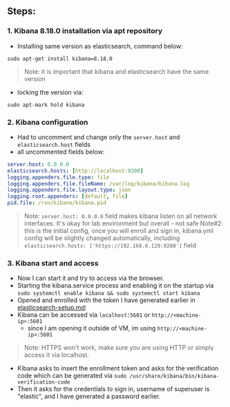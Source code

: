 ## Steps:
### 1. Kibana 8.18.0 installation via apt repository
- Installing same version as elasticsearch, command below:
```
sudo apt-get install kibana=8.18.0
```
> Note: it is important that kibana and elasticsearch have the same version
- locking the version via:
```
sudo apt-mark hold kibana
```
### 2. Kibana configuration
- Had to uncomment and change only the `server.host` and `elasticsearch.host` fields
- all uncommented fields below:
```yml
server.host: 0.0.0.0
elasticsearch.hosts: [http://localhost:9200]
logging.appenders.file.type: file
logging.appenders.file.fileName: /var/log/kibana/kibana.log
logging.appenders.file.layout.type: json
logging.root.appenders: [default, file]
pid.file: /run/kibana/kibana.pid
```
> Note: `server.host: 0.0.0.0` field makes kibana listen on all network interfaces. It's okay for lab environment but overall - not safe
> Note#2: this is the initial config, once you will enroll and sign in, kibana.yml config will be slightly changed automatically, including `elasticsearch.hosts: ['https://192.168.0.129:9200']` field
### 3. Kibana start and access
- Now I can start it and try to access via the browser.
- Starting the kibana.service process and enabling it on the startup via `sudo systemctl enable kibana && sudo systemctl start kibana`
- Opened and enrolled with the token I have generated earlier in [elasticsearch-setup.md](./elasticsearch-setup.md):
- Kibana can be accessed via `localhost:5601` or `http://<machine-ip>:5601`
  - since I am opening it outside of VM, im using `http://<machine-ip>:5601`
> Note: HTTPS won't work, make sure you are using HTTP or simply access it via localhost.
- Kibana asks to insert the enrollment token and asks for the verification code which can be generated via `sudo /usr/share/kibana/bin/kibana-verification-code`
- Then it asks for the credentials to sign in, username of superuser is "elastic", and I have generated a password earlier.
